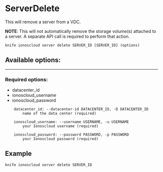 # ServerDelete

This will remove a server from a VDC.

**NOTE**: This will not automatically remove the storage volume(s) attached to a server. A separate API call is required to perform that action.

    knife ionoscloud server delete SERVER_ID [SERVER_ID] (options)


## Available options:
---

### Required options:
* datacenter_id
* ionoscloud_username
* ionoscloud_password

```
    datacenter_id: --datacenter-id DATACENTER_ID, -D DATACENTER_ID
        name of the data center (required)

    ionoscloud_username: --username USERNAME, -u USERNAME
        your Ionoscloud username (required)

    ionoscloud_password: --password PASSWORD, -p PASSWORD
        your Ionoscloud password (required)

```

## Example

    knife ionoscloud server delete SERVER_ID 
